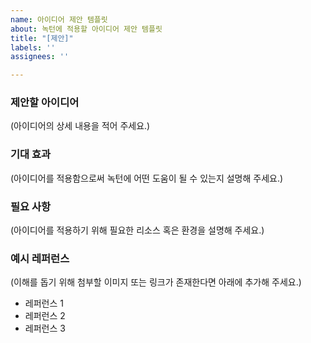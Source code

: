 ```yaml
---
name: 아이디어 제안 템플릿
about: 녹턴에 적용할 아이디어 제안 템플릿
title: "[제안]"
labels: ''
assignees: ''

---
```


### **제안할 아이디어**
(아이디어의 상세 내용을 적어 주세요.)

### **기대 효과**
(아이디어를 적용함으로써 녹턴에 어떤 도움이 될 수 있는지 설명해 주세요.)

### **필요 사항**
(아이디어를 적용하기 위해 필요한 리소스 혹은 환경을 설명해 주세요.)

### **예시 레퍼런스**
(이해를 돕기 위해 첨부할 이미지 또는 링크가 존재한다면 아래에 추가해 주세요.)
- 레퍼런스 1
- 레퍼런스 2
- 레퍼런스 3
